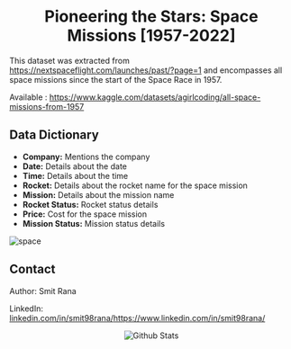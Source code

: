 <h1 align="center"> Pioneering the Stars: Space Missions [1957-2022] </h1>

This dataset was extracted from https://nextspaceflight.com/launches/past/?page=1 and encompasses all space missions since the start of the Space Race in 1957.

Available : https://www.kaggle.com/datasets/agirlcoding/all-space-missions-from-1957

## Data Dictionary

- **Company:** Mentions the company
- **Date:** Details about the date
- **Time:** Details about the time
- **Rocket:** Details about the rocket name for the space mission
- **Mission:** Details about the mission name
- **Rocket Status:** Rocket status details
- **Price:** Cost for the space mission
- **Mission Status:** Mission status details

![space](https://github.com/gentallman/space_mission_1957_2022/assets/78334851/14fb97fe-d5c3-4dd8-ab37-fdbf7f2c9133)

## Contact

Author: Smit Rana

LinkedIn: [linkedin.com/in/smit98rana/](https://www.linkedin.com/in/smit98rana/)https://www.linkedin.com/in/smit98rana/

<p align="center">
        <img src="https://raw.githubusercontent.com/mayhemantt/mayhemantt/Update/svg/Bottom.svg" alt="Github Stats" />
</p>
